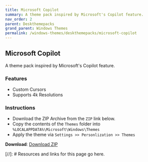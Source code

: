 ```yaml
---
title: Microsoft Copilot
summary: A theme pack inspired by Microsoft's Copilot feature.
nav_order: 2
parent: Deskthemepacks
grand_parent: Windows Themes
permalink: /windows-themes/deskthemepacks/microsoft-copilot
---
```


## Microsoft Copilot
A theme pack inspired by Microsoft's Copilot feature.

### Features

- Custom Cursors
- Supports 4k Resolutions

### Instructions

- Download the ZIP Archive from the `ZIP` link below.
- Copy the contents of the `Themes` folder into `%LOCALAPPDATA%\Microsoft\Windows\Themes`
- Apply the theme via `Settings >> Personlization >> Themes`

**Download**: [Download ZIP] 

<!-- ////////////////////////////////////////////////////////////////////////////////////////////////////////////////////// -->

[//]: # Resources and links for this page go here.

[Download ZIP]: https://gitlab.com/the-back-room/deskthemepacks/sfw/copilot/-/archive/main/copilot-main.zip

<!-- ////////////////////////////////////////////////////////////////////////////////////////////////////////////////////// -->
